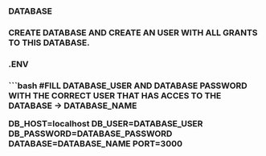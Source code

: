 <h3>DATABASE<h3>
CREATE DATABASE AND CREATE AN USER WITH ALL GRANTS TO THIS DATABASE.

<h3>.ENV<h3>
```bash
#FILL DATABASE_USER AND DATABASE PASSWORD WITH THE CORRECT USER THAT HAS ACCES TO THE DATABASE -> DATABASE_NAME

DB_HOST=localhost
DB_USER=DATABASE_USER
DB_PASSWORD=DATABASE_PASSWORD
DATABASE=DATABASE_NAME
PORT=3000